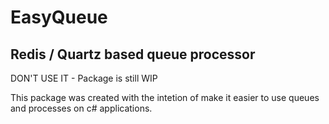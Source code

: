 # EasyQueue

## Redis / Quartz based queue processor

DON'T USE IT - Package is still WIP

This package was created with the intetion of make it easier to use queues and processes on c# applications.
